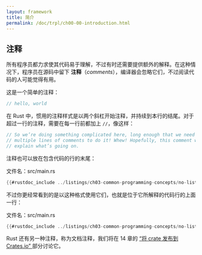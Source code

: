 ```yaml
---
layout: framework
title: 简介
permalink: /doc/trpl/ch00-00-introduction.html
---
```

## 注释

<!-- https://github.com/rust-lang/book/blob/main/src/ch03-04-comments.md -->
<!-- commit 5d22a358fb2380aa3f270d7b6269b67b8e44849e -->

所有程序员都力求使其代码易于理解，不过有时还需要提供额外的解释。在这种情况下，程序员在源码中留下 **注释**（*comments*），编译器会忽略它们，不过阅读代码的人可能觉得有用。

这是一个简单的注释：

```rust
// hello, world
```

在 Rust 中，惯用的注释样式是以两个斜杠开始注释，并持续到本行的结尾。对于超过一行的注释，需要在每一行前都加上 `//`，像这样：

```rust
// So we’re doing something complicated here, long enough that we need
// multiple lines of comments to do it! Whew! Hopefully, this comment will
// explain what’s going on.
```

注释也可以放在包含代码的行的末尾：

<span class="filename">文件名：src/main.rs</span>

```rust
{{#rustdoc_include ../listings/ch03-common-programming-concepts/no-listing-24-comments-end-of-line/src/main.rs}}
```

不过你更经常看到的是以这种格式使用它们，也就是位于它所解释的代码行的上面一行：

<span class="filename">文件名：src/main.rs</span>

```rust
{{#rustdoc_include ../listings/ch03-common-programming-concepts/no-listing-25-comments-above-line/src/main.rs}}
```

Rust 还有另一种注释，称为文档注释，我们将在 14 章的 [“将 crate 发布到 Crates.io” ][publishing]部分讨论它。

[publishing]: ch14-02-publishing-to-crates-io.html
